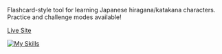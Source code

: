 Flashcard-style tool for learning Japanese hiragana/katakana characters. Practice and challenge modes available!

[Live Site](https://japanese-kana.vercel.app/)

[![My Skills](https://skillicons.dev/icons?i=react,firebase)](https://skillicons.dev)
